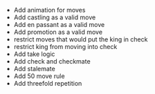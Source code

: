 * Add animation for moves
* Add castling as a valid move
* Add en passant as a valid move
* Add promotion as a valid move
* restrict moves that would put the king in check
* restrict king from moving into check
* Add take logic
* Add check and checkmate
* Add stalemate
* Add 50 move rule
* Add threefold repetition
